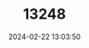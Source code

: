 ---
title: "13248"
category: "Mesoplodon hectori"
draft: false
date: 2024-02-22 13:03:50
languages:
  English: ["Skew-beaked Whale", "Hector's Beaked Whale"]
  Spanish; Castilian: ["Ballena De Pico De Héctor", "Zifio De Héctor"]
  French: ["Mésoplodon De Hector"]
---